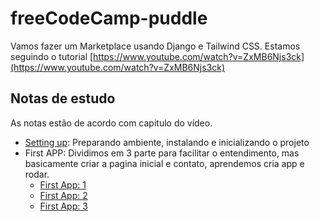 # freeCodeCamp-puddle


Vamos fazer um Marketplace usando Django e Tailwind CSS. 
Estamos seguindo o tutorial  [https://www.youtube.com/watch?v=ZxMB6Njs3ck](https://www.youtube.com/watch?v=ZxMB6Njs3ck)


## Notas de estudo

As notas estão de acordo com capitulo do vídeo.

- [Setting up](/notas/setting_up.md):  Preparando ambiente, instalando e inicializando o projeto 
- First APP: Dividimos em 3 parte para facilitar o entendimento, mas basicamente criar a pagina inicial e contato, aprendemos cria app e rodar. 
    * [First App: 1](/notas/first_app_part_1.md)
    * [First App: 2](/nota/first_app_part2.md) 
    * [First App: 3](/nota/first_app_part3.md) 



